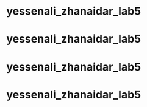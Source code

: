 # yessenali_zhanaidar_lab5
# yessenali_zhanaidar_lab5
# yessenali_zhanaidar_lab5
# yessenali_zhanaidar_lab5
